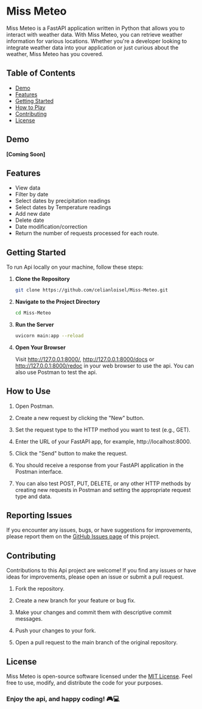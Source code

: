 # Miss Meteo

Miss Meteo is a FastAPI application written in Python that allows you to interact with weather data. With Miss Meteo,
you can retrieve weather information for various locations. Whether you're a developer looking to integrate weather data
into your application or just curious about the
weather, Miss Meteo has you covered.

## Table of Contents

- [Demo](#demo)
- [Features](#features)
- [Getting Started](#getting-started)
- [How to Play](#how-to-use)
- [Contributing](#contributing)
- [License](#license)

## Demo

**[Coming Soon]**

## Features

- View data
- Filter by date
- Select dates by precipitation readings
- Select dates by Temperature readings
- Add new date
- Delete date
- Date modification/correction
- Return the number of requests processed for each route.

## Getting Started

To run Api locally on your machine, follow these steps:

1. **Clone the Repository**

   ```bash
   git clone https://github.com/celianloisel/Miss-Meteo.git
    ```
2. **Navigate to the Project Directory**

   ```bash
   cd Miss-Meteo
    ```

3. **Run the Server**

   ```bash
   uvicorn main:app --reload
    ```

4. **Open Your Browser**

   Visit http://127.0.0.1:8000/, http://127.0.0.1:8000/docs or http://127.0.0.1:8000/redoc in your web browser to use
   the api. You can also use Postman to test the api.

## How to Use

1. Open Postman.

2. Create a new request by clicking the "New" button.

3. Set the request type to the HTTP method you want to test (e.g., GET).

4. Enter the URL of your FastAPI app, for example, http://localhost:8000.

5. Click the "Send" button to make the request.

6. You should receive a response from your FastAPI application in the Postman interface.

7. You can also test POST, PUT, DELETE, or any other HTTP methods by creating new requests in Postman and setting the
   appropriate request type and data.

## Reporting Issues

If you encounter any issues, bugs, or have suggestions for improvements, please report them on
the [GitHub Issues page](https://github.com/celianloisel/Miss-Meteo/issues) of this project.

## Contributing

Contributions to this Api project are welcome! If you find any issues or have ideas for improvements, please
open an issue or submit a pull request.

1. Fork the repository.

2. Create a new branch for your feature or bug fix.

3. Make your changes and commit them with descriptive commit messages.

4. Push your changes to your fork.

5. Open a pull request to the main branch of the original repository.

## License

Miss Meteo is open-source software licensed under the [MIT License](LICENSE). Feel free to use, modify, and
distribute the code for your purposes.

### Enjoy the api, and happy coding! 🎮💻

